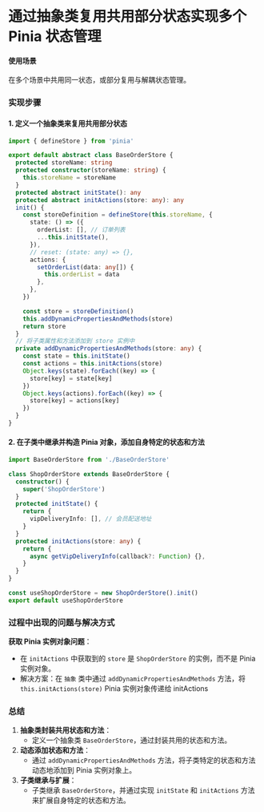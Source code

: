 # 通过抽象类复用共用部分状态实现多个 Pinia 状态管理

#### 使用场景

在多个场景中共用同一状态，或部分复用与解耦状态管理。

### 实现步骤

#### 1. **定义一个抽象类来复用共用部分状态**

```typescript
import { defineStore } from 'pinia'

export default abstract class BaseOrderStore {
  protected storeName: string
  protected constructor(storeName: string) {
    this.storeName = storeName
  }
  protected abstract initState(): any
  protected abstract initActions(store: any): any
  init() {
    const storeDefinition = defineStore(this.storeName, {
      state: () => ({
        orderList: [], // 订单列表
        ...this.initState(),
      }),
      // reset: (state: any) => {},
      actions: {
        setOrderList(data: any[]) {
          this.orderList = data
        },
      },
    })

    const store = storeDefinition()
    this.addDynamicPropertiesAndMethods(store)
    return store
  }
  // 将子类属性和方法添加到 store 实例中
  private addDynamicPropertiesAndMethods(store: any) {
    const state = this.initState()
    const actions = this.initActions(store)
    Object.keys(state).forEach((key) => {
      store[key] = state[key]
    })
    Object.keys(actions).forEach((key) => {
      store[key] = actions[key]
    })
  }
}
```

#### 2. **在子类中继承并构造 Pinia 对象，添加自身特定的状态和方法**

```typescript
import BaseOrderStore from './BaseOrderStore'

class ShopOrderStore extends BaseOrderStore {
  constructor() {
    super('ShopOrderStore')
  }
  protected initState() {
    return {
      vipDeliveryInfo: [], // 会员配送地址
    }
  }
  protected initActions(store: any) {
    return {
      async getVipDeliveryInfo(callback?: Function) {},
    }
  }
}

const useShopOrderStore = new ShopOrderStore().init()
export default useShopOrderStore
```

### 过程中出现的问题与解决方式

**获取 Pinia 实例对象问题**：

- 在 `initActions` 中获取到的 `store` 是 `ShopOrderStore` 的实例，而不是 Pinia 实例对象。
- 解决方案：在 `抽象` 类中通过 `addDynamicPropertiesAndMethods` 方法，将 `this.initActions(store)`  Pinia 实例对象传递给 initActions

### 总结

1. **抽象类封装共用状态和方法**：
   - 定义一个抽象类 `BaseOrderStore`，通过封装共用的状态和方法。
2. **动态添加状态和方法**：
   - 通过 `addDynamicPropertiesAndMethods` 方法，将子类特定的状态和方法动态地添加到 Pinia 实例对象上。
3. **子类继承与扩展**：
   - 子类继承 `BaseOrderStore`，并通过实现 `initState` 和 `initActions` 方法来扩展自身特定的状态和方法。
